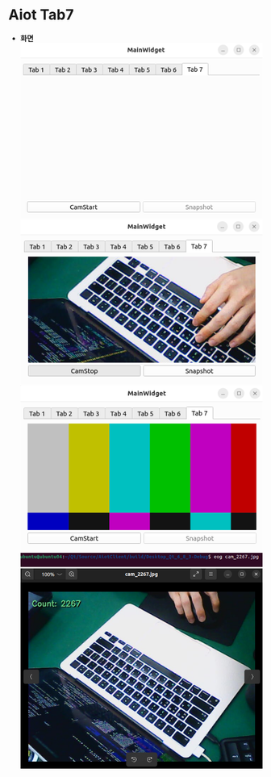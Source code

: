 # Aiot Tab7

- **화면**<br>
![Aiot_tab7](../Img/Aiot_tab7.png)<br>
![Aiot_tab7_!](../Img/Aiot_tab7_1.png)<br>
![Aiot_tab7_2](../Img/Aiot_tab7_2.png)<br>
![Aiot_tab7_3](../Img/Aiot_tab7_3.png)<br>
![Aiot_tab7_4](../Img/Aiot_tab7_4.png)<br>